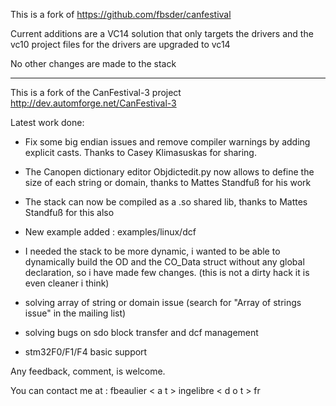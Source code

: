 This is a fork of https://github.com/fbsder/canfestival

Current additions are a VC14 solution that only targets the drivers and the vc10 project files for the drivers are upgraded to vc14

No other changes are made to the stack 

-------------------------------------

This is a fork of the CanFestival-3 project http://dev.automforge.net/CanFestival-3

Latest work done:

- Fix some big endian issues and remove compiler warnings by adding explicit casts. Thanks to Casey Klimasuskas for sharing.

- The Canopen dictionary editor Objdictedit.py now allows to define the size of each string or domain, thanks to Mattes Standfuß for his work 

- The stack can now be compiled as a .so shared lib, thanks to Mattes Standfuß for this also

- New example added : examples/linux/dcf

- I needed the stack to be more dynamic, i wanted to be able to dynamically build the OD and the CO_Data struct without any global declaration, so i have made few changes. (this is not a dirty hack it is even cleaner i think)

- solving array of string or domain issue (search for "Array of strings issue" in the mailing list)

- solving bugs on sdo block transfer and dcf management

- stm32F0/F1/F4 basic support

Any feedback, comment, is welcome.

You can contact me at : 
fbeaulier < a t > ingelibre < d o t > fr